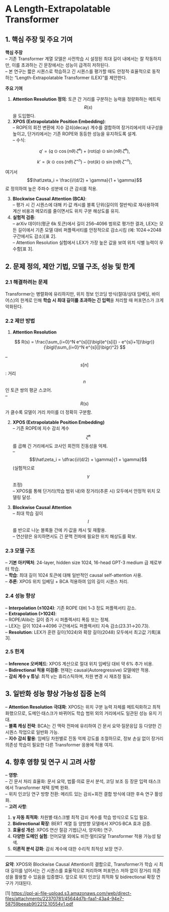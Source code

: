 # A Length-Extrapolatable Transformer

## 1. 핵심 주장 및 주요 기여  
**핵심 주장**  
– 기존 Transformer 계열 모델은 사전학습 시 설정된 최대 길이 내에서는 잘 작동하지만, 이를 초과하는 긴 문장에서는 성능이 급격히 저하된다.  
– 본 연구는 짧은 시퀀스로 학습하고 긴 시퀀스를 평가할 때도 안정적·효율적으로 동작하는 “Length-Extrapolatable Transformer (LEX)”를 제안한다.  

**주요 기여**  
1. **Attention Resolution 정의**: 토큰 간 거리를 구분하는 능력을 정량화하는 메트릭 $$R(s)$$을 도입했다.  
2. **XPOS (Extrapolatable Position Embedding)**:  
   – ROPE의 회전 변환에 지수 감쇠(decay) 계수를 결합하여 장거리에서의 내구성을 높이고, 단거리에서는 기존 ROPE와 동등한 성능을 유지하도록 설계.  
   – 수식:

$$
       q' = (q \odot \cos(n\theta)\,\hat\zeta^n) + (\mathrm{rot}(q)\odot \sin(n\theta)\,\hat\zeta^n),
     $$  

$$
       k' = (k \odot \cos(n\theta)\,\hat\zeta^{-n}) - (\mathrm{rot}(k)\odot \sin(n\theta)\,\hat\zeta^{-n}),
     $$  
     
  여기서 $$\hat\zeta_i = \frac{i/(d/2) + \gamma}{1 + \gamma}$$ 로 정의하여 높은 주파수 성분에 더 큰 감쇠를 적용.  

3. **Blockwise Causal Attention (BCA)**:  
   – 평가 시 긴 시퀀스에 대해 키·값 캐시를 블록 단위(길이의 절반씩)로 재사용하여 계산 비용과 메모리를 줄이면서도 위치 구분 해상도를 유지.  
4. **실험적 검증**:  
   – arXiv 데이터(평균 6k 토큰)에서 길이 256–4096 범위로 평가한 결과, LEX는 모든 길이에서 기존 모델 대비 퍼플렉서티를 안정적으로 감소시킴 (예: 1024→2048 구간에서도 감소)[표 2].  
   – Attention Resolution 실험에서 LEX가 가장 높은 값을 보여 위치 식별 능력이 우수함[표 3].  

## 2. 문제 정의, 제안 기법, 모델 구조, 성능 및 한계  

### 2.1 해결하려는 문제  
Transformer는 병렬화에 유리하지만, 위치 정보 인코딩 방식(절대/상대 임베딩, 바이어스)의 한계로 인해 **학습 시 최대 길이를 초과하는 긴 입력**을 처리할 때 퍼포먼스가 크게 악화된다.

### 2.2 제안 방법  
1. **Attention Resolution**  

$$
     R(s) = \frac{\sum_{i=0}^N e^{s[i]}\bigl(e^{s[i]} - e^{s[i+1]}\bigr)}{\bigl(\sum_{i=0}^N e^{s[i]}\bigr)^2}
   $$  
   
   – $$s[n]$$: 거리 $$n$$인 토큰 쌍의 평균 스코어.  
   – $$R(s)$$가 클수록 모델이 거리 차이를 더 정확히 구분함.  

2. **XPOS (Extrapolatable Position Embedding)**  
   – 기존 ROPE에 지수 감쇠 계수 $$\hat\zeta^n$$를 곱해 긴 거리에서도 코사인 회전의 진동성을 억제.  
   – $$\hat\zeta_i = \dfrac{i/(d/2) + \gamma}{1 + \gamma}$$ (실험적으로 $$\gamma$$ 조정)  
   – XPOS를 통해 단거리(학습 범위 내)와 장거리(추론 시) 모두에서 안정적 위치 모델링 달성.  

3. **Blockwise Causal Attention**  
   – 최대 학습 길이 $$l$$를 반으로 나눈 블록들 간에 키·값을 캐시 및 재활용.  
   – 연산량은 유지하면서도 긴 문맥 전파에 필요한 위치 해상도를 확보.  

### 2.3 모델 구조  
– **기본 아키텍처**: 24-layer, hidden size 1024, 16-head GPT-3 medium 급 제로부터 학습.  
– **학습**: 최대 길이 1024 토큰에 대해 일반적인 causal self-attention 사용.  
– **추론**: XPOS 위치 임베딩 + BCA 적용하여 임의 길이 시퀀스 처리.  

### 2.4 성능 향상  
– **Interpolation (≤1024)**: 기존 ROPE 대비 1–3 정도 퍼플렉서티 감소.  
– **Extrapolation (>1024)**:  
  – ROPE/Alibi는 길이 증가 시 퍼플렉서티 폭등 또는 정체.  
  – LEX는 길이 1024→4096 구간에서도 퍼플렉서티 지속 감소(23.31→20.73).  
– **Resolution**: LEX가 훈련 길이(1024)와 확장 길이(2048) 모두에서 최고값 기록[표 3].  

### 2.5 한계  
– **Inference 오버헤드**: XPOS 계산으로 절대 위치 임베딩 대비 약 6% 추가 비용.  
– **Bidirectional 적용 미검증**: 현재는 causal(Autoregressive) 모델에만 적용.  
– **감쇠 계수 γ 튜닝**: 최적 γ는 휴리스틱하며, 차원 변경 시 재조정 필요.  

## 3. 일반화 성능 향상 가능성 집중 논의  
– **Attention Resolution 극대화**: XPOS는 위치 구분 능력 자체를 메트릭화하고 최적화했으므로, 도메인·태스크가 바뀌어도 학습 범위 외의 거리에서도 일관된 성능 유지 기대.  
– **블록 캐싱 전략**: BCA는 긴 맥락 전파에 유리하여 긴 문서 요약·질문응답 등 다양한 긴 시퀀스 작업으로 일반화 가능.  
– **지수 감쇠 활용**: 임베딩 차원별로 진동 억제 강도를 조절하므로, 정보 손실 없이 장거리 의존성 학습이 필요한 다른 Transformer 응용에 적용 여지.

## 4. 향후 영향 및 연구 시 고려 사항  
– **영향**:  
  – 긴 문서 처리 효율화: 문서 요약, 법률·의료 문서 분석, 코딩 보조 등 장문 입력 태스크에서 Transformer 채택 장벽 완화.  
  – 위치 인코딩 연구 방향 전환: 메리트 있는 감쇠+회전 결합 방식에 대한 후속 연구 활성화.  
– **고려 사항**:  
  1. **γ 자동 최적화**: 차원별·태스크별 최적 감쇠 계수를 학습 방식으로 도입 필요.  
  2. **Bidirectional 확장**: BERT 계열 등 양방향 모델에서 XPOS·BCA 효과 검증.  
  3. **효율성 개선**: XPOS 연산 절감 기법(근사, 양자화) 연구.  
  4. **다양한 도메인 실험**: 언어모델 외에도 비전·멀티모달 Transformer 적용 가능성 탐색.  
  5. **이론적 분석 강화**: 감쇠 계수에 대한 수리적 최적성 보장 연구.  

***

**요약**: XPOS와 Blockwise Causal Attention의 결합으로, Transformer가 학습 시 최대 길이를 넘어서는 긴 시퀀스를 효율적으로 처리하며 퍼포먼스 저하 없이 장거리 의존성을 활용할 수 있음을 입증했다. 앞으로 위치 인코딩 최적화 및 bidirectional 확장 연구가 기대된다.

[1] https://ppl-ai-file-upload.s3.amazonaws.com/web/direct-files/attachments/22370781/45644d7b-faa1-43a4-94e7-58759beeab9f/2212.10554v1.pdf
